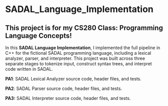 # SADAL_Language_Implementation

## This project is for my CS280 Class: Programming Language Concepts! 

In this **SADAL Language Implementation**, I implemented the full pipeline in C++ for the fictional SADAL programming language, including a lexical analyzer, parser, and interpreter. This project was built across three separate stages to tokenize input, construct syntax trees, and interpret code written in SADAL.

**PA1**: SADAL Lexical Analyzer source code, header files, and tests.

**PA2**: SADAL Parser source code, header files, and tests.

**PA3:** SADAL Interpreter source code, header files, and tests.
